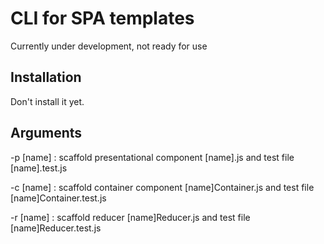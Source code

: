# CLI for SPA templates
Currently under development, not ready for use

## Installation
Don't install it yet.

## Arguments
-p [name] : scaffold presentational component [name].js and test file [name].test.js

-c [name] : scaffold container component [name]Container.js and test file [name]Container.test.js

-r [name] : scaffold reducer [name]Reducer.js and test file [name]Reducer.test.js